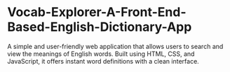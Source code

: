 # Vocab-Explorer-A-Front-End-Based-English-Dictionary-App
A simple and user-friendly web application that allows users to search and view the meanings of English words. Built using HTML, CSS, and JavaScript, it offers instant word definitions with a clean interface.
